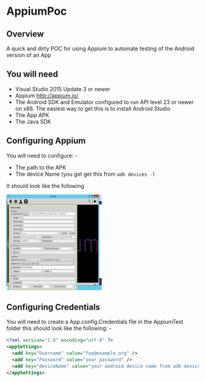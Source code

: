 # AppiumPoc
## Overview
A quick and dirty POC for using Appium to automate testing of the Android version of an App

## You will need
* Visual Studio 2015 Update 3 or newer
* Appium http://appium.io/
* The Android SDK and Emulator configured to run API level 23 or newer on x86. The easiest way to get this is to install Android Studio
* The App APK
* The Java SDK

## Configuring Appium

You will need to configure: -
* The path to the APK
* The device Name (you get get this from ```adb devices -l```

It should look like the following

<img src="./Docs/AppiumSettings.png" height="250" width="250" >

## Configuring Credentials

You will need to create a App.config.Credentials file in the AppiumTest folder this should look like the following: -

```xml
<?xml version="1.0" encoding="utf-8" ?>
<appSettings>
  <add key="Username" value="foo@example.org" />
  <add key="Password" value="your password" />
  <add key="deviceName" value="your android device name from adb devices -l" />
</appSettings>
```
